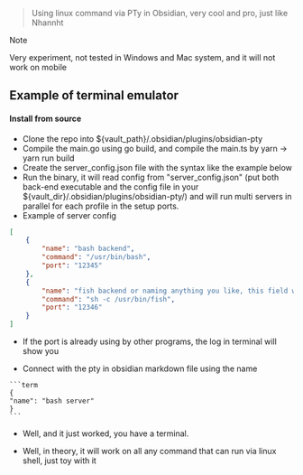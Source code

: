 > Using linux command via PTy in Obsidian, very cool and pro, just like Nhannht

>[!note]
> Very experiment, not tested in Windows and Mac system, and it will not work on mobile

## Example of terminal emulator
#### Install from source
- Clone the repo into ${vault_path}/.obsidian/plugins/obsidian-pty
- Compile the main.go using go build, and compile the main.ts by yarn -> yarn run build
- Create the server_config.json file with the syntax like the example below
- Run the binary, it will read config from "server_config.json" (put both back-end executable and the config file in your ${vault_dir}/.obsidian/plugins/obsidian-pty/) and will run multi servers in parallel for each profile in the setup ports.
- Example of server config
```json
[
	{
		"name": "bash backend",
		"command": "/usr/bin/bash",
		"port": "12345"
	},
	{
		"name": "fish backend or naming anything you like, this field was treated like an id",
		"command": "sh -c /usr/bin/fish",
		"port": "12346"
	}
]

```

- If the port is already using by other programs, the log in terminal will show you

- Connect with the pty in obsidian markdown file using the name
````
```term
{
"name": "bash server"
}
```
````

- Well, and it just worked, you have a terminal. 

- Well, in theory, it will work on all any command that can run via linux shell, just toy with it
